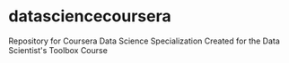 datasciencecoursera
===================

Repository for Coursera Data Science Specialization
Created for the Data Scientist's Toolbox Course